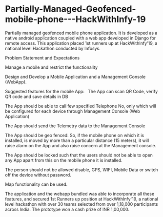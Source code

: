 # Partially-Managed-Geofenced-mobile-phone---HackWithInfy-19
Partially managed geofenced mobile phone application. It is developed as a native android application coupled with a web app developed in Django for remote access. This application placed 1st runners up at HackWithInfy'19, a national level Hackathon conducted by Infosys.

Problem Statement and Expectations

Manage a mobile and restrict the functionality

Design and Develop a Mobile Application and a Management Console (WebApp).  

Suggested features for the mobile App:
 
The App can scan QR Code, verify QR code and save details in DB

The App should be able to call few specified Telephone No, only which will be configured for each device through Management Console (Web Application)

The App should send the Telemetry data to the Management Console 

The App should be geo fenced. So, if the mobile phone on which it is installed, is moved by more than a particular distance (15 meters), it will raise alarm on the App and also raise concern at the Management console.

The App should be locked such that the users should not be able to open any App apart from this on the mobile phone it is installed. 

The person should not be allowed disable, GPS, WIFI, Mobile Data or switch off the device without password.

Map functionality can be used.


The application and the webapp bundled was able to incorporate all these features, and secured 1st Runners up position at HackWithInfy'19, a national level hackathon with over 30 teams selected from over 1,18,000 participants across India. The prototype won a cash prize of INR 1,00,000.
